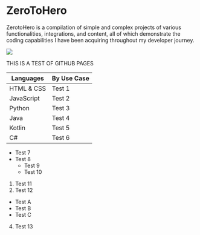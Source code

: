 # ZeroToHero
ZerotoHero is a compilation of simple and complex projects of various functionalities, integrations, and content, all of which demonstrate the coding capabilities I have been acquiring throughout my developer journey.

<img src="https://images.unsplash.com/photo-1593642532454-e138e28a63f4?ixid=MnwxMjA3fDF8MHxzZWFyY2h8Mjh8fHRlY2hub2xvZ3l8ZW58MHx8MHx8&ixlib=rb-1.2.1&auto=format&fit=crop&w=900&q=60">

THIS IS A TEST OF GITHUB PAGES

Languages | By Use Case
------------ | -------------
HTML & CSS| Test 1
JavaScript | Test 2
Python | Test 3
Java | Test 4
Kotlin | Test 5
C# | Test 6

* Test 7
* Test 8
  * Test 9
  * Test 10
1. Test 11
2. Test 12
  * Test A
  * Test B
  * Test C
4. Test 13

